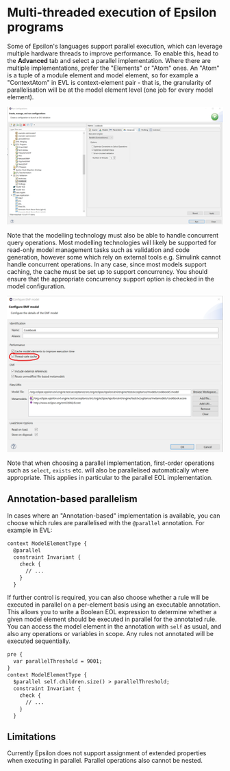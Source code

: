 # Multi-threaded execution of Epsilon programs

Some of Epsilon's languages support parallel execution, which can leverage multiple hardware threads to improve performance. To enable this, head to the **Advanced** tab and select a parallel implementation. Where there are multiple implementations, prefer the "Elements" or "Atom" ones. An "Atom" is a tuple of a module element and model element, so for example a "ContextAtom" in EVL is context-element pair - that is, the granularity of parallelisation will be at the model element level (one job for every model element).

![](adv-tab.png)

Note that the modelling technology must also be able to handle concurrent query operations. Most modelling technologies will likely be supported for read-only model management tasks such as validation and code generation, however some which rely on external tools e.g. Simulink cannot handle concurrent operations. In any case, since most models support caching, the cache must be set up to support concurrency. You should ensure that the appropriate concurrency support option is checked in the model configuration.

![](model-conf.png)

Note that when choosing a parallel implementation, first-order operations such as `select`, `exists` etc. will also be parallelised automatically where appropriate. This applies in particular to the parallel EOL implementation.

## Annotation-based parallelism

In cases where an "Annotation-based" implementation is available, you can choose which rules are parallelised with the `@parallel` annotation. For example in EVL:

```evl
context ModelElementType {
  @parallel
  constraint Invariant {
    check {
      // ...
    }
  }
```

If further control is required, you can also choose whether a rule will be executed in parallel on a per-element basis using an executable annotation. This allows you to write a Boolean EOL expression to determine whether a given model element should be executed in parallel for the annotated rule. You can access the model element in the annotation with `self` as usual, and also any operations or variables in scope. Any rules not annotated will be executed sequentially.

```evl
pre {
  var parallelThreshold = 9001;
}
context ModelElementType {
  $parallel self.children.size() > parallelThreshold;
  constraint Invariant {
    check {
      // ...
    }
  }
```

## Limitations
Currently Epsilon does not support assignment of extended properties when executing in parallel. Parallel operations also cannot be nested.
